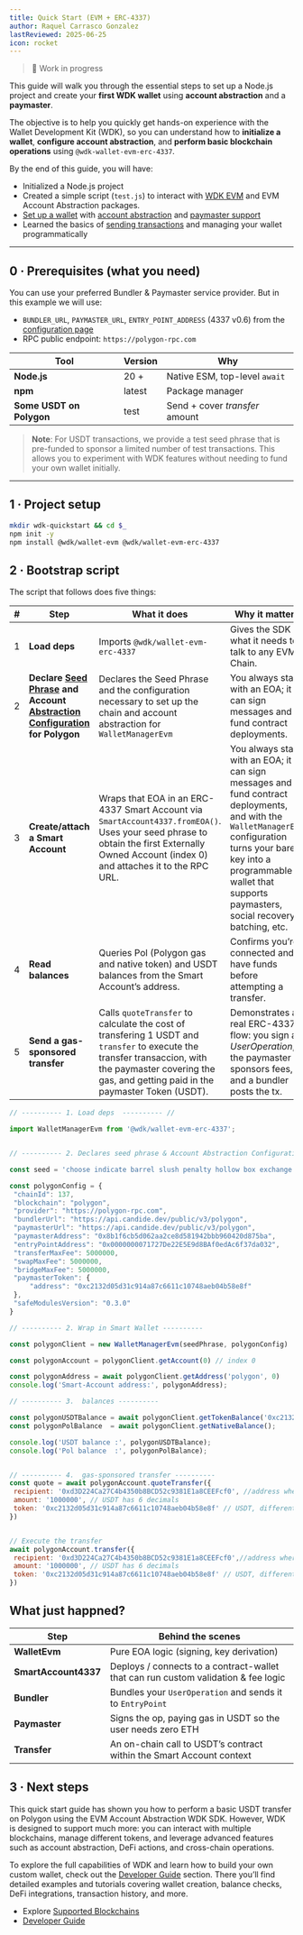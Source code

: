 ```yaml
---
title: Quick Start (EVM + ERC-4337)
author: Raquel Carrasco Gonzalez
lastReviewed: 2025-06-25
icon: rocket
---
```


> 🚧 Work in progress

This guide will walk you through the essential steps to set up a Node.js project and create your **first WDK wallet** using **account abstraction** and a **paymaster**.

The objective is to help you quickly get hands-on experience with the Wallet Development Kit (WDK), so you can understand how to **initialize a wallet**, **configure account abstraction**, and **perform basic blockchain operations** using `@wdk-wallet-evm-erc-4337`.

By the end of this guide, you will have:
- Initialized a Node.js project
- Created a simple script (`test.js`) to interact with [WDK EVM](../7-developer-guide/wdk-evm.md) and EVM Account Abstraction packages. 
- [Set up a wallet](../7-developer-guide/wdk-evm/create-wallet.md) with [account abstraction](./account-abstraction-basics.md) and [paymaster support](./account-abstraction-basics.md)
- Learned the basics of [sending transactions](../7-developer-guide/wdk-evm/transfer.md) and managing your wallet programmatically

---

## 0 · Prerequisites (what you need)

You can use your preferred Bundler & Paymaster service provider. But in this example we will use:  
- `BUNDLER_URL`, `PAYMASTER_URL`, `ENTRY_POINT_ADDRESS` (4337 v0.6)  from the [configuration page](../7-developer-guide/account-abstraction.md)
- RPC public endpoint: `https://polygon-rpc.com` 

| Tool | Version | Why |
|------|---------|-----|
| **Node.js** | 20 + | Native ESM, top-level `await` |
| **npm** | latest | Package manager |
| **Some USDT on Polygon** | test | Send + cover *transfer* amount |

> **Note**:
> For USDT transactions, we provide a test seed phrase that is pre-funded to sponsor a limited number of test transactions. This allows you to experiment with WDK features without needing to fund your own wallet initially.

---

## 1 · Project setup

```bash
mkdir wdk-quickstart && cd $_
npm init -y
npm install @wdk/wallet-evm @wdk/wallet-evm-erc-4337
```

## 2 · Bootstrap script

The script that follows does five things:

| # | Step | What it does | Why it matters |
|---|------|--------------|----------------|
| 1 | **Load deps** | Imports `@wdk/wallet-evm-erc-4337` | Gives the SDK what it needs to talk to any EVM Chain. |
| 2 | **Declare [Seed Phrase](../10-appendices/glossary.md#seed-phrase "A sequence of words that encodes the private key to your blockchain wallet.") and Account [Abstraction Configuration](../7-developer-guide/account-abstraction.md) for Polygon** | Declares the Seed Phrase and the configuration necessary to set up the chain and account abstraction for `WalletManagerEvm`| You always start with an EOA; it can sign messages and fund contract deployments. |
| 3 | **Create/attach a Smart Account** | Wraps that EOA in an ERC-4337 Smart Account via `SmartAccount4337.fromEOA()`. Uses your seed phrase to obtain the first Externally Owned Account (index 0) and attaches it to the RPC URL. | You always start with an EOA; it can sign messages and fund contract deployments, and with the `WalletManagerEvm` configuration turns your bare key into a programmable wallet that supports paymasters, social recovery, batching, etc. |
| 4 | **Read balances** | Queries Pol (Polygon gas and native token) and USDT balances from the Smart Account’s address. | Confirms you’re connected and have funds before attempting a transfer. |
| 5 | **Send a gas-sponsored transfer** | Calls `quoteTransfer` to calculate the cost of transfering 1 USDT and `transfer` to execute the transfer transaccion, with the paymaster covering the gas, and getting paid in the paymaster Token (USDT).| Demonstrates a real ERC-4337 flow: you sign a *UserOperation*, the paymaster sponsors fees, and a bundler posts the tx. |


```js
// ---------- 1. Load deps  ---------- //

import WalletManagerEvm from '@wdk/wallet-evm-erc-4337';


// ---------- 2. Declares seed phrase & Account Abstraction Configuration ---------- //

const seed = 'choose indicate barrel slush penalty hollow box exchange soldier gentle memory rare'

const polygonConfig = {
 "chainId": 137,
 "blockchain": "polygon",
 "provider": "https://polygon-rpc.com",
 "bundlerUrl": "https://api.candide.dev/public/v3/polygon",
 "paymasterUrl": "https://api.candide.dev/public/v3/polygon",
 "paymasterAddress": "0x8b1f6cb5d062aa2ce8d581942bbb960420d875ba",
 "entryPointAddress": "0x0000000071727De22E5E9d8BAf0edAc6f37da032",
 "transferMaxFee": 5000000,
 "swapMaxFee": 5000000,
 "bridgeMaxFee": 5000000,
 "paymasterToken": {
     "address": "0xc2132d05d31c914a87c6611c10748aeb04b58e8f"
 },
 "safeModulesVersion": "0.3.0"
}

// ---------- 2. Wrap in Smart Wallet ----------

const polygonClient = new WalletManagerEvm(seedPhrase, polygonConfig)

const polygonAccount = polygonClient.getAccount(0) // index 0 

const polygonAddress = await polygonClient.getAddress('polygon', 0)
console.log('Smart-Account address:', polygonAddress);

// ---------- 3.  balances ----------

const polygonUSDTBalance = await polygonClient.getTokenBalance('0xc2132d05d31c914a87c6611c10748aeb04b58e8f') //USDT
const polygonPolBalance  = await polygonClient.getNativeBalance();

console.log('USDT balance :', polygonUSDTBalance);
console.log('Pol balance  :', polygonPolBalance);


// ---------- 4.  gas-sponsored transfer ----------
const quote = await polygonAccount.quoteTransfer({
 recipient: '0xd3D224Ca27C4b4350b8BCD52c9381E1a8CEEFcf0', //address where the USDT will be send
 amount: '1000000', // USDT has 6 decimals
 token: '0xc2132d05d31c914a87c6611c10748aeb04b58e8f' // USDT, different on every blockchain
})


// Execute the transfer 
await polygonAccount.transfer({
 recipient: '0xd3D224Ca27C4b4350b8BCD52c9381E1a8CEEFcf0',//address where the USDT will be send
 amount: '1000000', // USDT has 6 decimals
 token: '0xc2132d05d31c914a87c6611c10748aeb04b58e8f' // USDT, different on every blockchain
})


```

## What just happned? 

| Step                 | Behind the scenes                                                                  |
| -------------------- | ---------------------------------------------------------------------------------- |
| **WalletEvm**        | Pure EOA logic (signing, key derivation)                                           |
| **SmartAccount4337** | Deploys / connects to a contract-wallet that can run custom validation & fee logic |
| **Bundler**          | Bundles your `UserOperation` and sends it to `EntryPoint`                          |
| **Paymaster**        | Signs the op, paying gas in USDT so the user needs zero ETH                        |
| **Transfer**         | An on-chain call to USDT’s contract within the Smart Account context               |

## 3 · Next steps

This quick start guide has shown you how to perform a basic USDT transfer on Polygon using the EVM Account Abstraction WDK SDK. However, WDK is designed to support much more: you can interact with multiple blockchains, manage different tokens, and leverage advanced features such as account abstraction, DeFi actions, and cross-chain operations.

To explore the full capabilities of WDK and learn how to build your own custom wallet, check out the [Developer Guide](../7-developer-guide/README.md) section. There you’ll find detailed examples and tutorials covering wallet creation, balance checks, DeFi integrations, transaction history, and more.

- Explore [Supported Blockchains](../1-executive-summary/supported-blockchains.md)
- [Developer Guide](../7-developer-guide/README.md)

